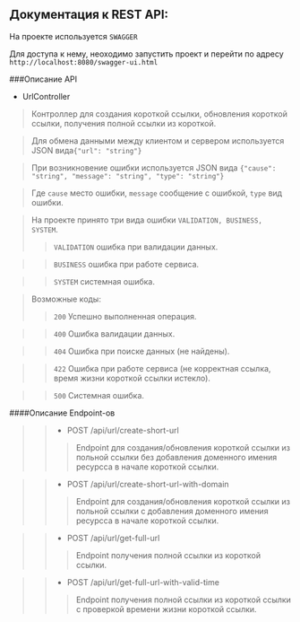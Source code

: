 ## Документация к REST API:

На проекте используется `SWAGGER`

Для доступа к нему, неоходимо запустить проект и перейти по адресу `http://localhost:8080/swagger-ui.html`

###Описание API

- UrlController
>Контроллер для создания короткой ссылки, обновления короткой ссылки, получения полной ссылки из короткой.

>Для обмена данными между клиентом и сервером используется JSON вида`{"url": "string"}`

>При возникновение ошибки используется JSON вида `{"cause":	"string", "message": "string", "type": "string"}`

> Где `cause` место ошибки, `message` сообщение с ошибкой, `type` вид ошибки.

>На проекте принято три вида ошибки `VALIDATION, BUSINESS, SYSTEM`.
>>`VALIDATION` ошибка при валидации данных.

>>`BUSINESS` ошибка при работе сервиса.

>>`SYSTEM` системная ошибка.

>Возможные коды:
>>`200` Успешно выполненная операция.
 
>>`400` Ошибка валидации данных.

>>`404` Ошибка при поиске данных (не найдены).

>>`422` Ошибка при работе сервиса (не корректная ссылка, время жизни короткой ссылки истекло).

>>`500` Системная ошибка.

####Описание Endpoint-ов

>> - POST /api/url/create-short-url
>>> Endpoint для создания/обновления короткой ссылки из польной ссылки без добавления доменного имения ресурсса в начале короткой ссылки.

>> - POST /api/url/create-short-url-with-domain
>>> Endpoint для создания/обновления короткой ссылки из польной ссылки с добавления доменного имения ресурсса в начале короткой ссылки.

>> - POST /api/url/get-full-url
>>> Endpoint получения полной ссылки из короткой ссылки.

>> - POST /api/url/get-full-url-with-valid-time
>>> Endpoint получения полной ссылки из короткой ссылки с проверкой времени жизни короткой ссылки.
